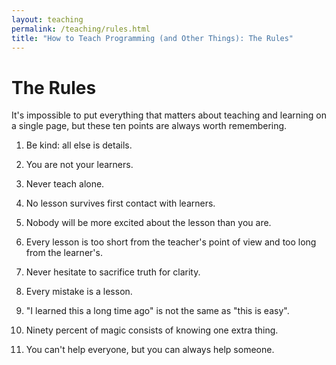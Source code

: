 ```yaml
---
layout: teaching
permalink: /teaching/rules.html
title: "How to Teach Programming (and Other Things): The Rules"
---
```


# The Rules

It's impossible to put everything that matters about teaching and
learning on a single page, but these ten points are always worth
remembering.

1.  Be kind: all else is details.

2.  You are not your learners.

3.  Never teach alone.

4.  No lesson survives first contact with learners.

5.  Nobody will be more excited about the lesson than you are.

6.  Every lesson is too short from the teacher's point of view
    and too long from the learner's.

7.  Never hesitate to sacrifice truth for clarity.

8.  Every mistake is a lesson.

9.  "I learned this a long time ago" is not the same as "this is easy".

10. Ninety percent of magic consists of knowing one extra thing.

11. You can't help everyone, but you can always help someone.
